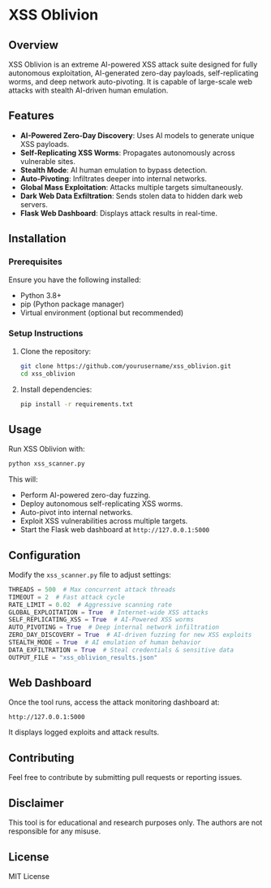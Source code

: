 # XSS Oblivion

## Overview
XSS Oblivion is an extreme AI-powered XSS attack suite designed for fully autonomous exploitation, AI-generated zero-day payloads, self-replicating worms, and deep network auto-pivoting. It is capable of large-scale web attacks with stealth AI-driven human emulation.

## Features
- **AI-Powered Zero-Day Discovery**: Uses AI models to generate unique XSS payloads.
- **Self-Replicating XSS Worms**: Propagates autonomously across vulnerable sites.
- **Stealth Mode**: AI human emulation to bypass detection.
- **Auto-Pivoting**: Infiltrates deeper into internal networks.
- **Global Mass Exploitation**: Attacks multiple targets simultaneously.
- **Dark Web Data Exfiltration**: Sends stolen data to hidden dark web servers.
- **Flask Web Dashboard**: Displays attack results in real-time.

## Installation
### Prerequisites
Ensure you have the following installed:
- Python 3.8+
- pip (Python package manager)
- Virtual environment (optional but recommended)

### Setup Instructions
1. Clone the repository:
   ```bash
   git clone https://github.com/yourusername/xss_oblivion.git
   cd xss_oblivion
   ```
2. Install dependencies:
   ```bash
   pip install -r requirements.txt
   ```

## Usage
Run XSS Oblivion with:
```bash
python xss_scanner.py
```

This will:
- Perform AI-powered zero-day fuzzing.
- Deploy autonomous self-replicating XSS worms.
- Auto-pivot into internal networks.
- Exploit XSS vulnerabilities across multiple targets.
- Start the Flask web dashboard at `http://127.0.0.1:5000`

## Configuration
Modify the `xss_scanner.py` file to adjust settings:
```python
THREADS = 500  # Max concurrent attack threads
TIMEOUT = 2  # Fast attack cycle
RATE_LIMIT = 0.02  # Aggressive scanning rate
GLOBAL_EXPLOITATION = True  # Internet-wide XSS attacks
SELF_REPLICATING_XSS = True  # AI-Powered XSS worms
AUTO_PIVOTING = True  # Deep internal network infiltration
ZERO_DAY_DISCOVERY = True  # AI-driven fuzzing for new XSS exploits
STEALTH_MODE = True  # AI emulation of human behavior
DATA_EXFILTRATION = True  # Steal credentials & sensitive data
OUTPUT_FILE = "xss_oblivion_results.json"
```

## Web Dashboard
Once the tool runs, access the attack monitoring dashboard at:
```
http://127.0.0.1:5000
```
It displays logged exploits and attack results.

## Contributing
Feel free to contribute by submitting pull requests or reporting issues.

## Disclaimer
This tool is for educational and research purposes only. The authors are not responsible for any misuse.

## License
MIT License

